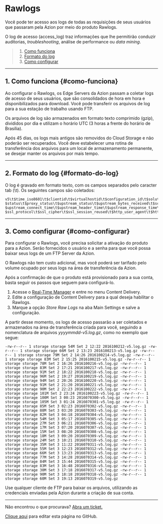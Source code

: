 # Rawlogs

Você pode ter acesso aos logs de todas as requisições de seus usuários que passaram pela Azion por meio do produto Rawlogs.

O log de acesso (access_log) traz informações que lhe permitirão conduzir auditorias, _troubleshooting_, análise de performance ou _data mining_.

> 1. [Como funciona](#como-funciona)
> 2. [Formato do log](#formato-do-log)
> 3. [Como configurar](#como-configurar)

---

## 1. Como funciona {#como-funciona}

Ao configurar o Rawlogs, os Edge Servers da Azion passam a coletar logs de acesso de seus usuários, que são consolidados de hora em hora e disponibilizados para download. Você pode transferir os arquivos de log para a sua estação de trabalho usando FTP.

Os arquivos de log são armazenados em formato texto comprimido (gzip), divididos por dia e utilizam o horário UTC (3 horas a frente do horário de Brasília).

Após 45 dias, os logs mais antigos são removidos do Cloud Storage e não poderão ser recuperados. Você deve estabelecer uma rotina de transferência dos arquivos para um local de armazenamento permanente, se desejar manter os arquivos por mais tempo.

---

## 2. Formato do log {#formato-do-log}

O log é gravado em formato texto, com os campos separados pelo caracter tab (\t). Os seguintes campos são coletados:

~~~
v5\t$time_iso8601\t$clientid\t$virtualhostid\t$configuration_id\t$solution\t$solution_id\t$host\t$request_time\t$request_method\t$upstream_cache_status\t $status\t$proxy_status\t$upstream_status\t$upstream_bytes_received\t$scheme\t$request_uri\t$sessionid\t$streamname\t$sent_http_content_type\t$server_protocol\t$request_length\t$bytes_sent\t $upstream_connect_time\t$upstream_header_time\t$upstream_response_time\t$tcpinfo_rtt\t$remote_addr\t$remote_port\t$waf_attack_family\t$waf_attack_action\t$waf_country_name\t$waf_region_name\t $ssl_protocol\t$ssl_cipher\t$ssl_session_reused\t$http_user_agent\t$http_referer\t$reference_error\t$sent_http_x_original_image_size
~~~

---

## 3. Como configurar {#como-configurar}

Para configurar o Rawlogs, você precisa solicitar a ativação do produto para a Azion. Serão fornecidos o usuário e a senha para que você possa baixar seus logs de um FTP Server da Azion.

O Rawlogs não tem custo adicional, mas você poderá ser tarifado pelo volume ocupado por seus logs na área de transferência da Azion.

Após a confirmação de que o produto está provisionado para a sua conta, basta seguir os passos que seguem para configurá-lo.

1. Acesse o [Real-Time Manager](https://manager.azion.com/) e entre no menu Content Delivery.
2. Edite a configuração de Content Delivery para a qual deseja habilitar o Rawlogs.
3. Marque a opção _Store Raw Logs_ na aba Main Settings e salve a configuração.

A partir desse momento, os logs de acesso passarão a ser coletados e armazenados na área de transferência criada para você, seguindo a nomenclatura de arquivos _yyyymmdd-v5.log.gz_, como no exemplo que segue:

~~~
-rw-r--r-- 1 storage storage 54M Set 2 12:22 2016100212-v5.log.gz -rw-r--r-- 1 storage storage 66M Set 2 13:23 2016100213-v5.log.gz -rw-r--r-- 1 storage storage 79M Set 2 14:26 2016100214-v5.log.gz -rw-r--r-- 1 storage storage 83M Set 2 15:25 2016100215-v5.log.gz -rw-r--r-- 1 storage storage 78M Set 2 16:26 2016100216-v5.log.gz -rw-r--r-- 1 storage storage 83M Set 2 17:21 2016100217-v5.log.gz -rw-r--r-- 1 storage storage 91M Set 2 18:22 2016100218-v5.log.gz -rw-r--r-- 1 storage storage 96M Set 2 19:27 2016100219-v5.log.gz -rw-r--r-- 1 storage storage 94M Set 2 20:26 2016100220-v5.log.gz -rw-r--r-- 1 storage storage 91M Set 2 21:20 2016100221-v5.log.gz -rw-r--r-- 1 storage storage 90M Set 2 22:23 2016100222-v5.log.gz -rw-r--r-- 1 storage storage 101M Set 2 23:24 2016100223-v5.log.gz -rw-r--r-- 1 storage storage 100M Set 3 00:23 2016070300-v5.log.gz -rw-r--r-- 1 storage storage 105M Set 3 01:24 2016070301-v5.log.gz -rw-r--r-- 1 storage storage 85M Set 3 02:23 2016070302-v5.log.gz -rw-r--r-- 1 storage storage 88M Set 3 03:20 2016070303-v5.log.gz -rw-r--r-- 1 storage storage 82M Set 3 04:18 2016070304-v5.log.gz -rw-r--r-- 1 storage storage 54M Set 3 05:17 2016070305-v5.log.gz -rw-r--r-- 1 storage storage 27M Set 3 06:21 2016070306-v5.log.gz -rw-r--r-- 1 storage storage 17M Set 3 07:20 2016070307-v5.log.gz -rw-r--r-- 1 storage storage 15M Set 3 08:20 2016070308-v5.log.gz -rw-r--r-- 1 storage storage 18M Set 3 09:20 2016070309-v5.log.gz -rw-r--r-- 1 storage storage 24M Set 3 10:21 2016070310-v5.log.gz -rw-r--r-- 1 storage storage 35M Set 3 11:22 2016070311-v5.log.gz -rw-r--r-- 1 storage storage 55M Set 3 12:23 2016070312-v5.log.gz -rw-r--r-- 1 storage storage 66M Set 3 13:23 2016070313-v5.log.gz -rw-r--r-- 1 storage storage 77M Set 3 14:28 2016070314-v5.log.gz -rw-r--r-- 1 storage storage 84M Set 3 15:44 2016070315-v5.log.gz -rw-r--r-- 1 storage storage 83M Set 3 16:48 2016070316-v5.log.gz -rw-r--r-- 1 storage storage 30M Set 3 17:18 2016070317-v5.log.gz -rw-r--r-- 1 storage storage 90M Set 3 18:18 2016070318-v5.log.gz -rw-r--r-- 1 storage storage 60M Set 3 19:13 2016070319-v5.log.gz 
~~~

Use qualquer cliente de FTP para baixar os arquivos, utilizando as credenciais enviadas pela Azion durante a criação de sua conta.

---

Não encontrou o que procurava? [Abra um ticket.](https://tickets.azion.com/)

[Clique aqui](#) para editar esta página no GitHub.